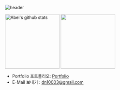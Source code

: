 ![header](https://capsule-render.vercel.app/api?type=waving&color=7F7FD5&text=%20Abel%20%20&height=200&fontSize=90&fontColor=ffffff)

<a href="https://github.com/kdn0325"><img align="center" style="height:180px" src="https://github-readme-stats.vercel.app/api?username=kdn0325&show_icons=true&include_all_commits=true&hide_border=true&bg_color=30,7F7FD5,86A8E7,91eae4&title_color=fff&text_color=fff" alt="Abel's github stats" /></a>
<a href="https://github.com/kdn0325"><img align="center" style="height:180px" src="https://github-readme-stats.vercel.app/api/top-langs/?username=kdn0325&layout=compact&hide_border=true&bg_color=30,91eae4,86A8E7&title_color=fff&text_color=fff" /></a> 


- Portfolio 포트폴리오: [Portfolio](https://portfolio-abel.netlify.app)
- E-Mail 보내기 : dn10003@gmail.com
